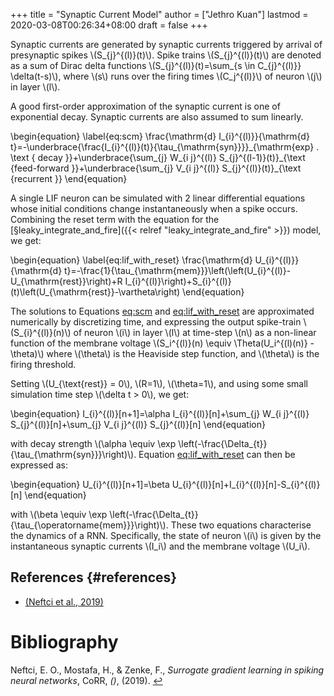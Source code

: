 +++
title = "Synaptic Current Model"
author = ["Jethro Kuan"]
lastmod = 2020-03-08T00:26:34+08:00
draft = false
+++

Synaptic currents are generated by synaptic currents triggered by
arrival of presynaptic spikes \\(S\_{j}^{(l)}(t)\\). Spike trains
\\(S\_{j}^{(l)}(t)\\) are denoted as a sum of Dirac delta functions
\\(S\_{j}^{(l)}(t)=\sum\_{s \in C\_{j}^{(l)}} \delta(t-s)\\), where \\(s\\) runs
over the firing times \\(C\_j^{(l)}\\) of neuron \\(j\\) in layer \\(l\\).

A good first-order approximation of the synaptic current is one of
exponential decay. Synaptic currents are also assumed to sum linearly.

\begin{equation} \label{eq:scm}
  \frac{\mathrm{d} I\_{i}^{(l)}}{\mathrm{d} t}=-\underbrace{\frac{I\_{i}^{(l)}(t)}{\tau\_{\mathrm{syn}}}}\_{\mathrm{exp} . \text { decay }}+\underbrace{\sum\_{j} W\_{i j}^{(l)} S\_{j}^{(l-1)}(t)}\_{\text {feed-forward }}+\underbrace{\sum\_{j} V\_{i j}^{(l)} S\_{j}^{(l)}(t)}\_{\text {recurrent }}
\end{equation}

A single LIF neuron can be simulated with 2 linear differential
equations whose initial conditions change instantaneously when a spike
occurs. Combining the reset term with the equation for the
[§leaky\_integrate\_and\_fire]({{< relref "leaky_integrate_and_fire" >}}) model, we get:

\begin{equation} \label{eq:lif\_with\_reset}
  \frac{\mathrm{d} U\_{i}^{(l)}}{\mathrm{d} t}=-\frac{1}{\tau\_{\mathrm{mem}}}\left(\left(U\_{i}^{(l)}-U\_{\mathrm{rest}}\right)+R I\_{i}^{(l)}\right)+S\_{i}^{(l)}(t)\left(U\_{\mathrm{rest}}-\vartheta\right)
\end{equation}

The solutions to Equations [eq:scm](#eq:scm) and [eq:lif_with_reset](#eq:lif_with_reset) are
approximated numerically by discretizing time, and expressing the
output spike-train \\(S\_{i}^{(l)}(n)\\) of neuron \\(i\\) in layer \\(l\\) at
time-step \\(n\\) as a non-linear function of the membrane voltage
\\(S\_i^{(l)}(n) \equiv \Theta(U\_i^{(l)(n)}  - \theta)\\) where \\(\theta\\) is
the Heaviside step function, and \\(\theta\\) is the firing threshold.

Setting \\(U\_{\text{rest}} = 0\\), \\(R=1\\), \\(\theta=1\\), and using some small
simulation time step \\(\delta t > 0\\), we get:

\begin{equation}
I\_{i}^{(l)}[n+1]=\alpha I\_{i}^{(l)}[n]+\sum\_{j} W\_{i j}^{(l)} S\_{j}^{(l)}[n]+\sum\_{j} V\_{i j}^{(l)} S\_{j}^{(l)}[n]
\end{equation}

with decay strength \\(\alpha \equiv \exp
\left(-\frac{\Delta\_{t}}{\tau\_{\mathrm{syn}}}\right)\\). Equation
[eq:lif_with_reset](#eq:lif_with_reset) can then be expressed as:

\begin{equation}
  U\_{i}^{(l)}[n+1]=\beta U\_{i}^{(l)}[n]+I\_{i}^{(l)}[n]-S\_{i}^{(l)}[n]
\end{equation}

with \\(\beta \equiv \exp
\left(-\frac{\Delta\_{t}}{\tau\_{\operatorname{mem}}}\right)\\). These two
equations characterise the dynamics of a RNN. Specifically, the state
of neuron \\(i\\) is given by the instantaneous synaptic currents \\(I\_i\\)
and the membrane voltage \\(U\_i\\).


## References {#references}

-   <a id="6c46e273de1ecbecce7f8f1ac7329a57" href="#neftci19_surrog_gradien_learn_spikin_neural_networ">(Neftci et al., 2019)</a>

# Bibliography
<a id="neftci19_surrog_gradien_learn_spikin_neural_networ" target="_blank">Neftci, E. O., Mostafa, H., & Zenke, F., *Surrogate gradient learning in spiking neural networks*, CoRR, *()*,  (2019). </a> [↩](#6c46e273de1ecbecce7f8f1ac7329a57)
